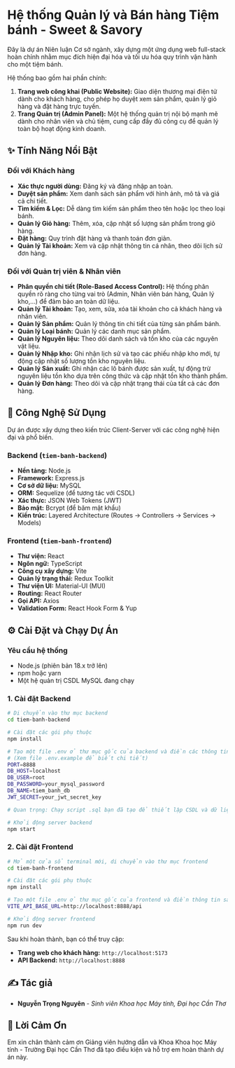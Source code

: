 # Hệ thống Quản lý và Bán hàng Tiệm bánh - Sweet & Savory

Đây là dự án Niên luận Cơ sở ngành, xây dựng một ứng dụng web full-stack hoàn chỉnh nhằm mục đích hiện đại hóa và tối ưu hóa quy trình vận hành cho một tiệm bánh.

Hệ thống bao gồm hai phần chính:

1.  **Trang web công khai (Public Website):** Giao diện thương mại điện tử dành cho khách hàng, cho phép họ duyệt xem sản phẩm, quản lý giỏ hàng và đặt hàng trực tuyến.
2.  **Trang Quản trị (Admin Panel):** Một hệ thống quản trị nội bộ mạnh mẽ dành cho nhân viên và chủ tiệm, cung cấp đầy đủ công cụ để quản lý toàn bộ hoạt động kinh doanh.

## ✨ Tính Năng Nổi Bật

### Đối với Khách hàng

- **Xác thực người dùng:** Đăng ký và đăng nhập an toàn.
- **Duyệt sản phẩm:** Xem danh sách sản phẩm với hình ảnh, mô tả và giá cả chi tiết.
- **Tìm kiếm & Lọc:** Dễ dàng tìm kiếm sản phẩm theo tên hoặc lọc theo loại bánh.
- **Quản lý Giỏ hàng:** Thêm, xóa, cập nhật số lượng sản phẩm trong giỏ hàng.
- **Đặt hàng:** Quy trình đặt hàng và thanh toán đơn giản.
- **Quản lý Tài khoản:** Xem và cập nhật thông tin cá nhân, theo dõi lịch sử đơn hàng.

### Đối với Quản trị viên & Nhân viên

- **Phân quyền chi tiết (Role-Based Access Control):** Hệ thống phân quyền rõ ràng cho từng vai trò (Admin, Nhân viên bán hàng, Quản lý kho,...) để đảm bảo an toàn dữ liệu.
- **Quản lý Tài khoản:** Tạo, xem, sửa, xóa tài khoản cho cả khách hàng và nhân viên.
- **Quản lý Sản phẩm:** Quản lý thông tin chi tiết của từng sản phẩm bánh.
- **Quản lý Loại bánh:** Quản lý các danh mục sản phẩm.
- **Quản lý Nguyên liệu:** Theo dõi danh sách và tồn kho của các nguyên vật liệu.
- **Quản lý Nhập kho:** Ghi nhận lịch sử và tạo các phiếu nhập kho mới, tự động cập nhật số lượng tồn kho nguyên liệu.
- **Quản lý Sản xuất:** Ghi nhận các lô bánh được sản xuất, tự động trừ nguyên liệu tồn kho dựa trên công thức và cập nhật tồn kho thành phẩm.
- **Quản lý Đơn hàng:** Theo dõi và cập nhật trạng thái của tất cả các đơn hàng.

## 🚀 Công Nghệ Sử Dụng

Dự án được xây dựng theo kiến trúc Client-Server với các công nghệ hiện đại và phổ biến.

### **Backend (`tiem-banh-backend`)**

- **Nền tảng:** Node.js
- **Framework:** Express.js
- **Cơ sở dữ liệu:** MySQL
- **ORM:** Sequelize (để tương tác với CSDL)
- **Xác thực:** JSON Web Tokens (JWT)
- **Bảo mật:** Bcrypt (để băm mật khẩu)
- **Kiến trúc:** Layered Architecture (Routes -> Controllers -> Services -> Models)

### **Frontend (`tiem-banh-frontend`)**

- **Thư viện:** React
- **Ngôn ngữ:** TypeScript
- **Công cụ xây dựng:** Vite
- **Quản lý trạng thái:** Redux Toolkit
- **Thư viện UI:** Material-UI (MUI)
- **Routing:** React Router
- **Gọi API:** Axios
- **Validation Form:** React Hook Form & Yup

## ⚙️ Cài Đặt và Chạy Dự Án

### **Yêu cầu hệ thống**

- Node.js (phiên bản 18.x trở lên)
- npm hoặc yarn
- Một hệ quản trị CSDL MySQL đang chạy

### **1. Cài đặt Backend**

```bash
# Di chuyển vào thư mục backend
cd tiem-banh-backend

# Cài đặt các gói phụ thuộc
npm install

# Tạo một file .env ở thư mục gốc của backend và điền các thông tin sau:
# (Xem file .env.example để biết chi tiết)
PORT=8888
DB_HOST=localhost
DB_USER=root
DB_PASSWORD=your_mysql_password
DB_NAME=tiem_banh_db
JWT_SECRET=your_jwt_secret_key

# Quan trọng: Chạy script .sql bạn đã tạo để thiết lập CSDL và dữ liệu mẫu.

# Khởi động server backend
npm start
```

### **2. Cài đặt Frontend**

```bash
# Mở một cửa sổ terminal mới, di chuyển vào thư mục frontend
cd tiem-banh-frontend

# Cài đặt các gói phụ thuộc
npm install

# Tạo một file .env ở thư mục gốc của frontend và điền thông tin sau:
VITE_API_BASE_URL=http://localhost:8888/api

# Khởi động server frontend
npm run dev
```

Sau khi hoàn thành, bạn có thể truy cập:

- **Trang web cho khách hàng:** `http://localhost:5173`
- **API Backend:** `http://localhost:8888`

## ✍️ Tác giả

- **Nguyễn Trọng Nguyên** - _Sinh viên Khoa học Máy tính, Đại học Cần Thơ_

## 🙏 Lời Cảm Ơn

Em xin chân thành cảm ơn Giảng viên hướng dẫn và Khoa Khoa học Máy tính - Trường Đại học Cần Thơ đã tạo điều kiện và hỗ trợ em hoàn thành dự án này.
